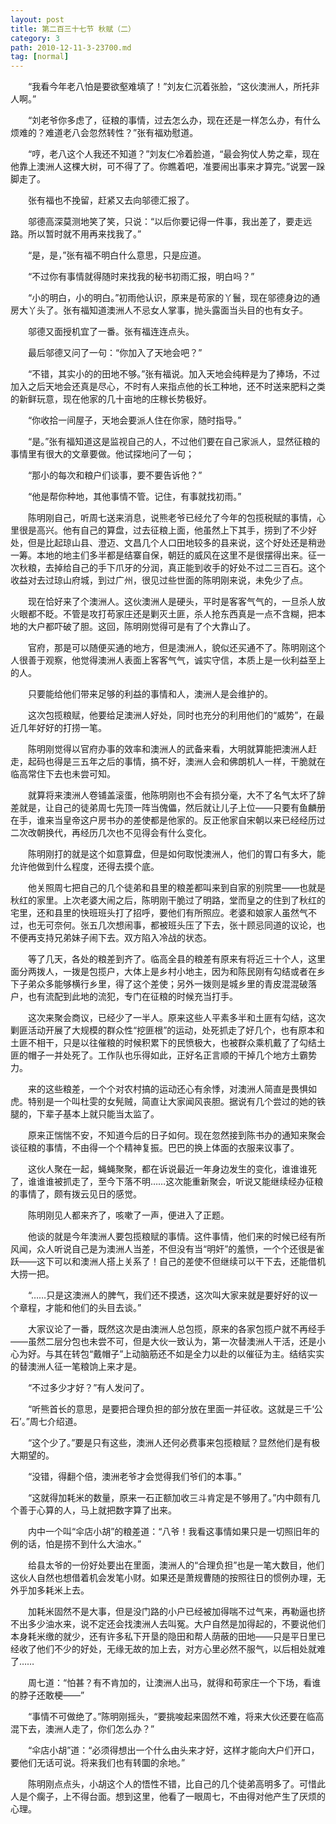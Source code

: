 ```yaml
---
layout: post
title: 第二百三十七节 秋赋（二）
category: 3
path: 2010-12-11-3-23700.md
tag: [normal]
---
```


　　“我看今年老八怕是要欲壑难填了！”刘友仁沉着张脸，“这伙澳洲人，所托非人啊。”

　　“刘老爷你多虑了，征粮的事情，过去怎么办，现在还是一样怎么办，有什么烦难的？难道老八会忽然转性？”张有福劝慰道。

　　“哼，老八这个人我还不知道？”刘友仁冷着脸道，“最会狗仗人势之辈，现在他靠上澳洲人这棵大树，可不得了了。你瞧着吧，准要闹出事来才算完。”说罢一跺脚走了。

　　张有福也不挽留，赶紧又去向邬德汇报了。

　　邬德高深莫测地笑了笑，只说：“以后你要记得一件事，我出差了，要走远路。所以暂时就不用再来找我了。”

　　“是，是，”张有福不明白什么意思，只是应道。

　　“不过你有事情就得随时来找我的秘书初雨汇报，明白吗？”

　　“小的明白，小的明白。”初雨他认识，原来是苟家的丫鬟，现在邬德身边的通房大丫头了。张有福知道澳洲人不忌女人掌事，抛头露面当头目的也有女子。

　　邬德又面授机宜了一番。张有福连连点头。

　　最后邬德又问了一句：“你加入了天地会吧？”

　　“不错，其实小的的田地不够。”张有福说。加入天地会纯粹是为了捧场，不过加入之后天地会还真是尽心，不时有人来指点他的长工种地，还不时送来肥料之类的新鲜玩意，现在他家的几十亩地的庄稼长势极好。

　　“你收拾一间屋子，天地会要派人住在你家，随时指导。”

　　“是。”张有福知道这是监视自己的人，不过他们要在自己家派人，显然征粮的事情里有很大的文章要做。他试探地问了一句；

　　“那小的每次和粮户们谈事，要不要告诉他？”

　　“他是帮你种地，其他事情不管。记住，有事就找初雨。”

　　陈明刚自己，听周七送来消息，说熊老爷已经允了今年的包揽税赋的事情，心里很是高兴。他有自己的算盘，过去征粮上面，他虽然上下其手，捞到了不少好处，但是比起琼山县、澄迈、文昌几个人口田地较多的县来说，这个好处还是稍逊一筹。本地的地主们多半都是结寨自保，朝廷的威风在这里不是很摆得出来。征一次秋粮，去掉给自己的手下爪牙的分润，真正能到收手的好处不过二三百石。这个收益对去过琼山府城，到过广州，很见过些世面的陈明刚来说，未免少了点。

　　现在恰好来了个澳洲人。这伙澳洲人是硬头，平时是客客气气的，一旦杀人放火眼都不眨。不管是攻打苟家庄还是剿灭土匪，杀人抢东西真是一点不含糊，把本地的大户都吓破了胆。这回，陈明刚觉得可是有了个大靠山了。

　　官府，那是可以随便买通的地方，但是澳洲人，貌似还买通不了。陈明刚这个人很善于观察，他觉得澳洲人表面上客客气气，诚实守信，本质上是一伙利益至上的人。

　　只要能给他们带来足够的利益的事情和人，澳洲人是会维护的。

　　这次包揽粮赋，他要给足澳洲人好处，同时也充分的利用他们的“威势”，在最近几年好好的打捞一笔。

　　陈明刚觉得以官府办事的效率和澳洲人的武备来看，大明就算能把澳洲人赶走，起码也得是三五年之后的事情，搞不好，澳洲人会和佛朗机人一样，干脆就在临高常住下去也未尝可知。

　　就算将来澳洲人卷铺盖滚蛋，他陈明刚也不会有损分毫，大不了名气太坏了辞差就是，让自己的徒弟周七先顶一阵当傀儡，然后就让儿子上位——只要有鱼麟册在手，谁来当皇帝这户房书办的差使都是他家的。反正他家自宋朝以来已经经历过二次改朝换代，再经历几次也不见得会有什么变化。

　　陈明刚打的就是这个如意算盘，但是如何取悦澳洲人，他们的胃口有多大，能允许他做到什么程度，还得去摸个底。

　　他关照周七把自己的几个徒弟和县里的粮差都叫来到自家的别院里——也就是秋红的家里。上次老婆大闹之后，陈明刚干脆过了明路，堂而皇之的住到了秋红的宅里，还和县里的快班班头打了招呼，要他们有所照应。老婆和娘家人虽然气不过，也无可奈何。张五几次想闹事，都被班头压了下去，张十顾忌同道的议论，也不便再支持兄弟妹子闹下去。双方陷入冷战的状态。

　　等了几天，各处的粮差到齐了。临高全县的粮差有原来有将近三十个人，这里面分两拨人，一拨是包揽户，大体上是乡村小地主，因为和陈民刚有勾结或者在乡下子弟众多能够横行乡里，得了这个差使；另外一拨则是城乡里的青皮混混破落户，也有流配到此地的流犯，专门在征粮的时候充当打手。

　　这次来聚会商议，已经少了一半人。原来这些人平素多半和土匪有勾结，这次剿匪活动开展了大规模的群众性“挖匪根”的运动，处死抓走了好几个，也有原本和土匪不相干，只是以往催粮的时候积累下的民愤极大，也被群众乘机戴了了勾结土匪的帽子一并处死了。工作队也乐得如此，正好名正言顺的干掉几个地方土霸势力。

　　来的这些粮差，一个个对农村搞的运动还心有余悸，对澳洲人简直是畏惧如虎。特别是一个叫杜雯的女髡贼，简直让大家闻风丧胆。据说有几个尝过的她的铁腿的，下辈子基本上就只能当太监了。

　　原来正惴惴不安，不知道今后的日子如何。现在忽然接到陈书办的通知来聚会谈征粮的事情，不由得一个个精神复振。巴巴的换上体面的衣服来议事了。

　　这伙人聚在一起，蝇蝇聚聚，都在诉说最近一年身边发生的变化，谁谁谁死了，谁谁谁被抓走了，至今下落不明……这次能重新聚会，听说又能继续经办征粮的事情了，颇有拨云见日的感觉。

　　陈明刚见人都来齐了，咳嗽了一声，便进入了正题。

　　他谈的就是今年澳洲人要包揽粮赋的事情。这件事情，他们来的时候已经有所风闻，众人听说自己是为澳洲人当差，不但没有当“明奸”的羞愤，一个个还很是雀跃——这下可以和澳洲人搭上关系了！自己的差使不但继续可以干下去，还能借机大捞一把。

　　“……只是这澳洲人的脾气，我们还不摸透，这次叫大家来就是要好好的议一个章程，才能和他们的头目去谈。”

　　大家议论了一番，既然这次是由澳洲人总包揽，原来的各家包揽户就不再经手——虽然二层分包也未尝不可，但是大伙一致认为，第一次替澳洲人干活，还是小心为好。与其在转包“戴帽子”上动脑筋还不如是全力以赴的以催征为主。结结实实的替澳洲人征一笔粮饷上来才是。

　　“不过多少才好？”有人发问了。

　　“听熊首长的意思，是要把合理负担的部分放在里面一并征收。这就是三千‘公石’。”周七介绍道。

　　“这个少了。”要是只有这些，澳洲人还何必费事来包揽粮赋？显然他们是有极大期望的。

　　“没错，得翻个倍，澳洲老爷才会觉得我们爷们的本事。”

　　“这就得加耗米的数量，原来一石正额加收三斗肯定是不够用了。”内中颇有几个善于心算的人，马上就把数字算了出来。

　　内中一个叫“伞店小胡”的粮差道：“八爷！我看这事情如果只是一切照旧年的例的话，怕是捞不到什么大油水。”

　　给县太爷的一份好处要出在里面，澳洲人的“合理负担”也是一笔大数目，他们这伙人自然也想借着机会发笔小财。如果还是萧规曹随的按照往日的惯例办理，无外乎加多耗米上去。

　　加耗米固然不是大事，但是没门路的小户已经被加得喘不过气来，再勒逼也挤不出多少油水来，说不定还会找澳洲人去叫冤。大户自然是加得起的，不要说他们本身耗米缴的就少，还有许多私下开垦的隐田和帮人荫蔽的田地——只是平日里已经收了他们不少的好处，无缘无故的加上去，对方心里必然不服气，以后相处就难了……

　　周七道：“怕甚？有不肯加的，让澳洲人出马，就得和苟家庄一个下场，看谁的脖子还敢梗——”

　　“事情不可做绝了。”陈明刚摇头，“要挑唆起来固然不难，将来大伙还要在临高混下去，澳洲人走了，你们怎么办？”

　　“伞店小胡”道：“必须得想出一个什么由头来才好，这样才能向大户们开口，要他们无话可说。将来我们也有转圜的余地。”

　　陈明刚点点头，小胡这个人的悟性不错，比自己的几个徒弟高明多了。可惜此人是个瘸子，上不得台面。想到这里，他看了一眼周七，不由得对他产生了厌烦的心理。
